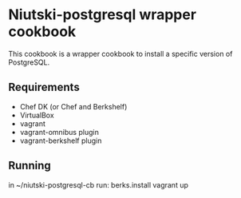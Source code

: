 Niutski-postgresql wrapper cookbook
=========================
This cookbook is a wrapper cookbook to install a specific version of PostgreSQL.

Requirements
------------
* Chef DK (or Chef and Berkshelf)
* VirtualBox
* vagrant
* vagrant-omnibus plugin
* vagrant-berkshelf plugin

Running
------------
in ~/niutski-postgresql-cb run:
berks.install
vagrant up
